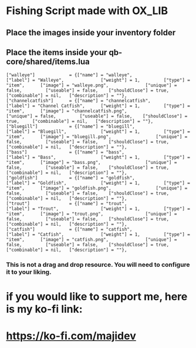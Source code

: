 # Fishing Script made with OX_LIB 

## Place the images inside your inventory folder

## Place the items inside your qb-core/shared/items.lua

    ["walleye"] 			= {["name"] = "walleye",  	     		    ["label"] = "Walleye",	 		    ["weight"] = 1, 		["type"] = "item", 		["image"] = "walleye.png", 				["unique"] = false, 	    ["useable"] = false, 	["shouldClose"] = true,   	["combinable"] = nil,   ["description"] = ""},
    ["channelcatfish"] 		= {["name"] = "channelcatfish",  	        ["label"] = "Channel Catfish",	 	["weight"] = 1, 		["type"] = "item", 		["image"] = "channelcatfish.png", 				["unique"] = false, 	    ["useable"] = false, 	["shouldClose"] = true,   	["combinable"] = nil,   ["description"] = ""},
    ["bluegill"] 			= {["name"] = "bluegill",  	     		    ["label"] = "Bluegill",	 		    ["weight"] = 1, 		["type"] = "item", 		["image"] = "bluegill.png", 				["unique"] = false, 	    ["useable"] = false, 	["shouldClose"] = true,   	["combinable"] = nil,   ["description"] = ""},
    ["bass"] 				= {["name"] = "bass",  	     		        ["label"] = "Bass",	 		        ["weight"] = 1, 		["type"] = "item", 		["image"] = "bass.png", 				["unique"] = false, 	    ["useable"] = false, 	["shouldClose"] = true,   	["combinable"] = nil,   ["description"] = ""},
    ["goldfish"] 			= {["name"] = "goldfish",  	     		    ["label"] = "Goldfish",	 		    ["weight"] = 1, 		["type"] = "item", 		["image"] = "goldfish.png", 				["unique"] = false, 	    ["useable"] = false, 	["shouldClose"] = true,   	["combinable"] = nil,   ["description"] = ""},
    ["trout"] 				= {["name"] = "trout",  	     		    ["label"] = "Trout",	 		    ["weight"] = 1, 		["type"] = "item", 		["image"] = "trout.png", 				["unique"] = false, 	    ["useable"] = false, 	["shouldClose"] = true,   	["combinable"] = nil,   ["description"] = ""},
    ["catfish"] 			= {["name"] = "catfish",  	     		    ["label"] = "Catfish",	 		    ["weight"] = 1, 		["type"] = "item", 		["image"] = "catfish.png", 				["unique"] = false, 	    ["useable"] = false, 	["shouldClose"] = true,   	["combinable"] = nil,   ["description"] = ""},

### This is not a drag and drop resource. You will need to configure it to your liking. 

# if you would like to support me, here is my ko-fi link:

# https://ko-fi.com/majidev
